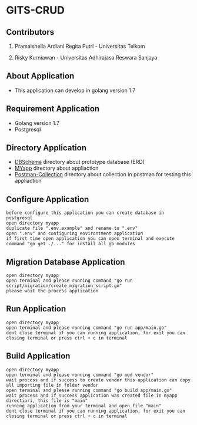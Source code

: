 # GITS-CRUD



## Contributors

1. Pramaishella Ardiani Regita Putri - Universitas Telkom

2. Risky Kurniawan - Universitas Adhirajasa Reswara Sanjaya

## About Application
- This application can develop in golang version 1.7

## Requirement Application
- Golang version 1.7
- Postgresql

## Directory Application

- [DBSchema](https://gitlab.com/riskykurniawan15/gits-crud/-/tree/main/dbschema)  directory about prototype database (ERD)
- [MYapp](https://gitlab.com/riskykurniawan15/gits-crud/-/tree/main/myapp)  directory about appliaction
- [Postman-Collection](https://gitlab.com/riskykurniawan15/gits-crud/-/tree/main/postman-collection)  directory about collection in postman for testing this appliaction

## Configure Application

```
before configure this application you can create database in postgresql
open directory myapp
duplicate file ".env.example" and rename to ".env"
open ".env" and configuring environtment application
if first time open application you can open terminal and execute command "go get ./..." for install all go modules
```

## Migration Database Application

```
open directory myapp
open terminal and please running command "go run script/migration/create_migration_script.go"
please wait the process application
```

## Run Application

```
open directory myapp
open terminal and please running command "go run app/main.go"
dont close terminal if you can running application, for exit you can closing terminal or press ctrl + c in terminal
```

## Build Application

```
open directory myapp
open terminal and please running command "go mod vendor"
wait process and if success to create vendor this application can copy all importing file in folder vendor
open terminal and please running command "go build app/main.go"
wait process and if success application was created file in myapp directiori, this file is "main"
running application from your terminal and open file "main"
dont close terminal if you can running application, for exit you can closing terminal or press ctrl + c in terminal
```